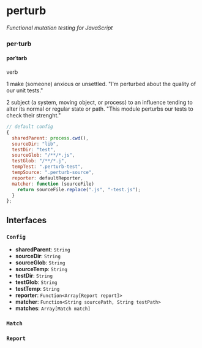 # perturb
_Functional mutation testing for JavaScript_

### per·turb
#### pərˈtərb

verb

1 make (someone) anxious or unsettled.
  "I'm perturbed about the quality of our unit tests."

2 subject (a system, moving object, or process) to an influence tending to alter its normal or regular state or path.
  "This module perturbs our tests to check their strenght."




```js
// default config
{
  sharedParent: process.cwd(),
  sourceDir: "lib",
  testDir: "test",
  sourceGlob: "/**/*.js",
  testGlob: "/**/*.j",
  tempTest: ".perturb-test",
  tempSource: ".perturb-source",
  reporter: defaultReporter,
  matcher: function (sourceFile) 
    return sourceFile.replace(".js", "-test.js");
  }
};
```

## Interfaces

### `Config`
- **sharedParent**: `String`
- **sourceDir**: `String`
- **sourceGlob**: `String`
- **sourceTemp**: `String`
- **testDir**: `String`
- **testGlob**: `String`
- **testTemp**: `String`
- **reporter**: `Function<Array[Report report]>`
- **matcher**: `Function<String sourcePath, String testPath>`
- **matches**: `Array[Match match]`

### `Match`

### `Report`
